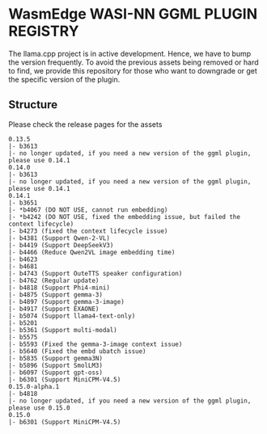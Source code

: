 # WasmEdge WASI-NN GGML PLUGIN REGISTRY

The llama.cpp project is in active development. Hence, we have to bump the version frequently.
To avoid the previous assets being removed or hard to find, we provide this repository for those who want to downgrade or get the specific version of the plugin.

## Structure

Please check the release pages for the assets

```
0.13.5
|- b3613
|- no longer updated, if you need a new version of the ggml plugin, please use 0.14.1
0.14.0
|- b3613
|- no longer updated, if you need a new version of the ggml plugin, please use 0.14.1
0.14.1
|- b3651
|- *b4067 (DO NOT USE, cannot run embedding)
|- *b4242 (DO NOT USE, fixed the embedding issue, but failed the context lifecycle)
|- b4273 (fixed the context lifecycle issue)
|- b4381 (Support Qwen-2-VL)
|- b4419 (Support DeepSeekV3)
|- b4466 (Reduce Qwen2VL image embedding time)
|- b4623
|- b4681
|- b4743 (Support OuteTTS speaker configuration)
|- b4762 (Regular update)
|- b4818 (Support Phi4-mini)
|- b4875 (Support gemma-3)
|- b4897 (Support gemma-3-image)
|- b4917 (Support EXAONE)
|- b5074 (Support llama4-text-only)
|- b5201
|- b5361 (Support multi-modal)
|- b5575
|- b5593 (Fixed the gemma-3-image context issue)
|- b5640 (Fixed the embd ubatch issue)
|- b5835 (Support gemma3N)
|- b5896 (Support SmolLM3)
|- b6097 (Support gpt-oss)
|- b6301 (Support MiniCPM-V4.5)
0.15.0-alpha.1
|- b4818
|- no longer updated, if you need a new version of the ggml plugin, please use 0.15.0
0.15.0
|- b6301 (Support MiniCPM-V4.5)
```
